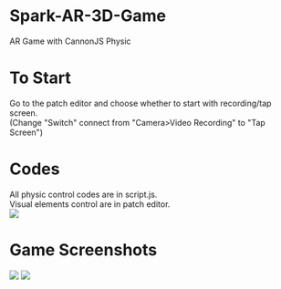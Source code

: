 # Spark-AR-3D-Game
AR Game with CannonJS Physic  

# To Start
Go to the patch editor and choose whether to start with recording/tap screen.  
(Change "Switch" connect from "Camera>Video Recording" to "Tap Screen")  



# Codes
All physic control codes are in script.js.  
Visual elements control are in patch editor.  
<img src="https://i.imgur.com/PQtjR13.png">  

# Game Screenshots
<img src="https://i.imgur.com/xixg1z5.jpg"> <img src="https://i.imgur.com/hhQPx7B.jpg">
